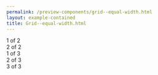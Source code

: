 ```yaml
--- 
permalink: /preview-components/grid--equal-width.html
layout: example-contained 
title: Grid--equal-width.html
---
```

<div class="grid-example">
    <div class="container">
        <div class="row mb-2">
            <div class="col">
                1 of 2
            </div>
            <div class="col">
                2 of 2
            </div>
        </div>
        <div class="row">
            <div class="col">
                1 of 3
            </div>
            <div class="col">
                2 of 3
            </div>
            <div class="col">
                3 of 3
            </div>
        </div>
    </div>
</div>